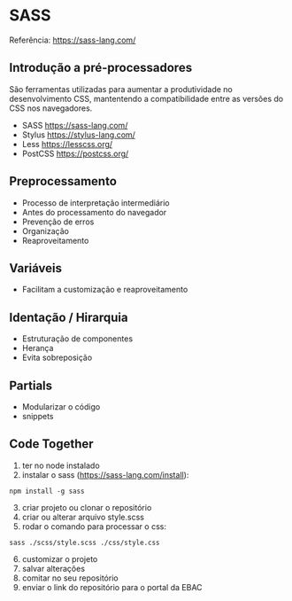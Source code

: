 # SASS

Referência: <https://sass-lang.com/>

## Introdução a pré-processadores

São ferramentas utilizadas para aumentar a produtividade no desenvolvimento CSS, mantentendo a compatibilidade entre as versões do CSS nos navegadores.

- SASS <https://sass-lang.com/>
- Stylus <https://stylus-lang.com/>
- Less <https://lesscss.org/>
- PostCSS <https://postcss.org/>

## Preprocessamento

- Processo de interpretação intermediário
- Antes do processamento do navegador
- Prevenção de erros
- Organização
- Reaproveitamento

## Variáveis

- Facilitam a customização e reaproveitamento

## Identação / Hirarquia

- Estruturação de componentes
- Herança
- Evita sobreposição

## Partials

- Modularizar o código
- snippets

## Code Together

1. ter no node instalado
2. instalar o sass (<https://sass-lang.com/install>):

```
npm install -g sass    
```

3. criar projeto ou clonar o repositório
4. criar ou alterar arquivo style.scss
5. rodar o comando para processar o css:

```
sass ./scss/style.scss ./css/style.css 
```

6. customizar o projeto
7. salvar alterações
8. comitar no seu repositório
9. enviar o link do repositório para o portal da EBAC

